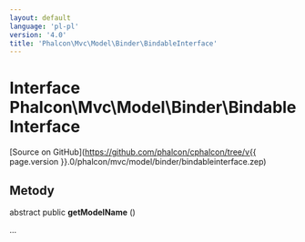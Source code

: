 ```yaml
---
layout: default
language: 'pl-pl'
version: '4.0'
title: 'Phalcon\Mvc\Model\Binder\BindableInterface'
---
```


# Interface **Phalcon\Mvc\Model\Binder\BindableInterface**

[Source on GitHub](https://github.com/phalcon/cphalcon/tree/v{{ page.version }}.0/phalcon/mvc/model/binder/bindableinterface.zep)

## Metody

abstract public **getModelName** ()

...